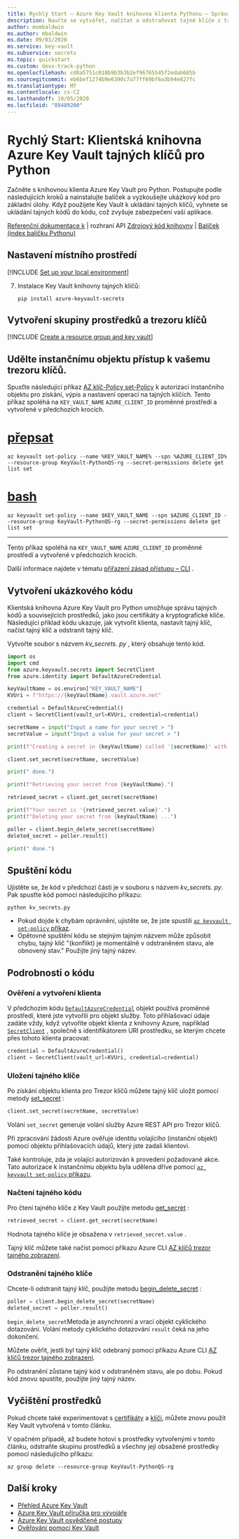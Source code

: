 ```yaml
---
title: Rychlý Start – Azure Key Vault knihovna klienta Pythonu – Správa tajných klíčů
description: Naučte se vytvářet, načítat a odstraňovat tajné klíče z trezoru klíčů Azure pomocí klientské knihovny Pythonu.
author: msmbaldwin
ms.author: mbaldwin
ms.date: 09/03/2020
ms.service: key-vault
ms.subservice: secrets
ms.topic: quickstart
ms.custom: devx-track-python
ms.openlocfilehash: cd8a5751c018b9b3b3b2ef96765545f2edab685b
ms.sourcegitcommit: eb6bef1274b9e6390c7a77ff69bf6a3b94e827fc
ms.translationtype: MT
ms.contentlocale: cs-CZ
ms.lasthandoff: 10/05/2020
ms.locfileid: "89489200"
---
```

# <a name="quickstart-azure-key-vault-secrets-client-library-for-python"></a>Rychlý Start: Klientská knihovna Azure Key Vault tajných klíčů pro Python

Začněte s knihovnou klienta Azure Key Vault pro Python. Postupujte podle následujících kroků a nainstalujte balíček a vyzkoušejte ukázkový kód pro základní úlohy. Když použijete Key Vault k ukládání tajných klíčů, vyhnete se ukládání tajných kódů do kódu, což zvyšuje zabezpečení vaší aplikace.

[Referenční dokumentace k](/python/api/overview/azure/keyvault-secrets-readme?view=azure-python)  |  rozhraní API [Zdrojový kód knihovny](https://github.com/Azure/azure-sdk-for-python/tree/master/sdk/keyvault/azure-keyvault-secrets)  |  [Balíček (index balíčku Pythonu)](https://pypi.org/project/azure-keyvault-secrets/)

## <a name="set-up-your-local-environment"></a>Nastavení místního prostředí

[!INCLUDE [Set up your local environment](../../../includes/key-vault-python-qs-setup.md)]

7. Instalace Key Vault knihovny tajných klíčů:

    ```terminal
    pip install azure-keyvault-secrets
    ```

## <a name="create-a-resource-group-and-key-vault"></a>Vytvoření skupiny prostředků a trezoru klíčů

[!INCLUDE [Create a resource group and key vault](../../../includes/key-vault-python-qs-rg-kv-creation.md)]

## <a name="give-the-service-principal-access-to-your-key-vault"></a>Udělte instančnímu objektu přístup k vašemu trezoru klíčů.

Spusťte následující příkaz [AZ klíč-Policy set-Policy](/cli/azure/keyvault?view=azure-cli-latest#az-keyvault-set-policy) k autorizaci instančního objektu pro získání, výpis a nastavení operací na tajných klíčích. Tento příkaz spoléhá na `KEY_VAULT_NAME` `AZURE_CLIENT_ID` proměnné prostředí a vytvořené v předchozích krocích.

# <a name="cmd"></a>[přepsat](#tab/cmd)

```azurecli
az keyvault set-policy --name %KEY_VAULT_NAME% --spn %AZURE_CLIENT_ID% --resource-group KeyVault-PythonQS-rg --secret-permissions delete get list set 
```

# <a name="bash"></a>[bash](#tab/bash)

```azurecli
az keyvault set-policy --name $KEY_VAULT_NAME --spn $AZURE_CLIENT_ID --resource-group KeyVault-PythonQS-rg --secret-permissions delete get list set 
```

---

Tento příkaz spoléhá na `KEY_VAULT_NAME` `AZURE_CLIENT_ID` proměnné prostředí a vytvořené v předchozích krocích.

Další informace najdete v tématu [přiřazení zásad přístupu – CLI](../general/assign-access-policy-cli.md) .

## <a name="create-the-sample-code"></a>Vytvoření ukázkového kódu

Klientská knihovna Azure Key Vault pro Python umožňuje správu tajných kódů a souvisejících prostředků, jako jsou certifikáty a kryptografické klíče. Následující příklad kódu ukazuje, jak vytvořit klienta, nastavit tajný klíč, načíst tajný klíč a odstranit tajný klíč.

Vytvořte soubor s názvem *kv_secrets. py* , který obsahuje tento kód.

```python
import os
import cmd
from azure.keyvault.secrets import SecretClient
from azure.identity import DefaultAzureCredential

keyVaultName = os.environ["KEY_VAULT_NAME"]
KVUri = f"https://{keyVaultName}.vault.azure.net"

credential = DefaultAzureCredential()
client = SecretClient(vault_url=KVUri, credential=credential)

secretName = input("Input a name for your secret > ")
secretValue = input("Input a value for your secret > ")

print(f"Creating a secret in {keyVaultName} called '{secretName}' with the value '{secretValue}' ...")

client.set_secret(secretName, secretValue)

print(" done.")

print(f"Retrieving your secret from {keyVaultName}.")

retrieved_secret = client.get_secret(secretName)

print(f"Your secret is '{retrieved_secret.value}'.")
print(f"Deleting your secret from {keyVaultName} ...")

poller = client.begin_delete_secret(secretName)
deleted_secret = poller.result()

print(" done.")
```

## <a name="run-the-code"></a>Spuštění kódu

Ujistěte se, že kód v předchozí části je v souboru s názvem *kv_secrets. py*. Pak spusťte kód pomocí následujícího příkazu:

```terminal
python kv_secrets.py
```

- Pokud dojde k chybám oprávnění, ujistěte se, že jste spustili [ `az keyvault set-policy` příkaz](#give-the-service-principal-access-to-your-key-vault).
- Opětovné spuštění kódu se stejným tajným názvem může způsobit chybu, tajný klíč "(konflikt) <name> je momentálně v odstraněném stavu, ale obnovený stav." Použijte jiný tajný název.

## <a name="code-details"></a>Podrobnosti o kódu

### <a name="authenticate-and-create-a-client"></a>Ověření a vytvoření klienta

V předchozím kódu [`DefaultAzureCredential`](/python/api/azure-identity/azure.identity.defaultazurecredential?view=azure-python) objekt používá proměnné prostředí, které jste vytvořili pro objekt služby. Toto přihlašovací údaje zadáte vždy, když vytvoříte objekt klienta z knihovny Azure, například [`SecretClient`](/python/api/azure-keyvault-secrets/azure.keyvault.secrets.secretclient?view=azure-python) , společně s identifikátorem URI prostředku, se kterým chcete přes tohoto klienta pracovat:

```python
credential = DefaultAzureCredential()
client = SecretClient(vault_url=KVUri, credential=credential)
```

### <a name="save-a-secret"></a>Uložení tajného klíče

Po získání objektu klienta pro Trezor klíčů můžete tajný klíč uložit pomocí metody [set_secret](/python/api/azure-keyvault-secrets/azure.keyvault.secrets.secretclient?view=azure-python#set-secret-name--value----kwargs-) : 

```python
client.set_secret(secretName, secretValue)
```

Volání `set_secret` generuje volání služby Azure REST API pro Trezor klíčů.

Při zpracování žádosti Azure ověřuje identitu volajícího (instanční objekt) pomocí objektu přihlašovacích údajů, který jste zadali klientovi.

Také kontroluje, zda je volající autorizován k provedení požadované akce. Tato autorizace k instančnímu objektu byla udělena dříve pomocí [ `az keyvault set-policy` příkazu](#give-the-service-principal-access-to-your-key-vault).

### <a name="retrieve-a-secret"></a>Načtení tajného kódu

Pro čtení tajného klíče z Key Vault použijte metodu [get_secret](/python/api/azure-keyvault-secrets/azure.keyvault.secrets.secretclient?view=azure-python#get-secret-name--version-none----kwargs-) :

```python
retrieved_secret = client.get_secret(secretName)
 ```

Hodnota tajného klíče je obsažena v `retrieved_secret.value` .

Tajný klíč můžete také načíst pomocí příkazu Azure CLI [AZ klíčů trezor tajného zobrazení](/cli/azure/keyvault/secret?view=azure-cli-latest#az-keyvault-secret-show).

### <a name="delete-a-secret"></a>Odstranění tajného klíče

Chcete-li odstranit tajný klíč, použijte metodu [begin_delete_secret](/python/api/azure-keyvault-secrets/azure.keyvault.secrets.secretclient?view=azure-python#begin-delete-secret-name----kwargs-) :

```python
poller = client.begin_delete_secret(secretName)
deleted_secret = poller.result()
```

`begin_delete_secret`Metoda je asynchronní a vrací objekt cyklického dotazování. Volání metody cyklického dotazování `result` čeká na jeho dokončení.

Můžete ověřit, jestli byl tajný klíč odebraný pomocí příkazu Azure CLI [AZ klíčů trezor tajného zobrazení](/cli/azure/keyvault/secret?view=azure-cli-latest#az-keyvault-secret-show).

Po odstranění zůstane tajný kód v odstraněném stavu, ale po dobu. Pokud kód znovu spustíte, použijte jiný tajný název.

## <a name="clean-up-resources"></a>Vyčištění prostředků

Pokud chcete také experimentovat s [certifikáty](../certificates/quick-create-python.md) a [klíči](../keys/quick-create-python.md), můžete znovu použít Key Vault vytvořená v tomto článku.

V opačném případě, až budete hotovi s prostředky vytvořenými v tomto článku, odstraňte skupinu prostředků a všechny její obsažené prostředky pomocí následujícího příkazu:

```azurecli
az group delete --resource-group KeyVault-PythonQS-rg
```

## <a name="next-steps"></a>Další kroky

- [Přehled Azure Key Vault](../general/overview.md)
- [Azure Key Vault příručka pro vývojáře](../general/developers-guide.md)
- [Azure Key Vault osvědčené postupy](../general/best-practices.md)
- [Ověřování pomocí Key Vault](../general/authentication.md)
